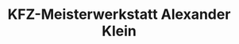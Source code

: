 ---
title: "KFZ-Meisterwerkstatt Alexander Klein"
url: /koblenz/kfz-meisterwerkstatt-alexander-klein/
shop: Autowerkstatt
---